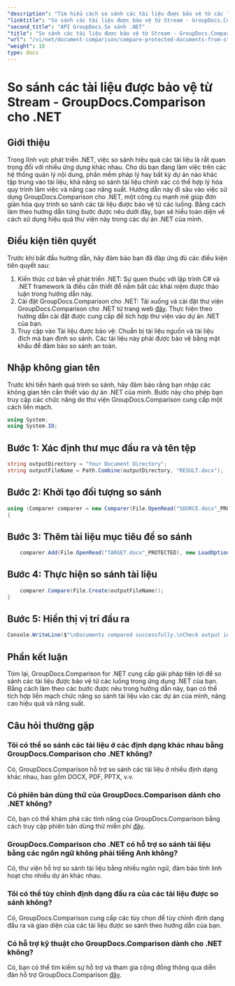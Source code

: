 ```yaml
---
"description": "Tìm hiểu cách so sánh các tài liệu được bảo vệ từ các luồng bằng GroupDocs.Comparison cho .NET. Đơn giản hóa quy trình so sánh tài liệu của bạn một cách dễ dàng."
"linktitle": "So sánh các tài liệu được bảo vệ từ Stream - GroupDocs.Comparison cho .NET"
"second_title": "API GroupDocs.So sánh .NET"
"title": "So sánh các tài liệu được bảo vệ từ Stream - GroupDocs.Comparison cho .NET"
"url": "/vi/net/document-comparison/compare-protected-documents-from-stream/"
"weight": 18
type: docs
---
```

# So sánh các tài liệu được bảo vệ từ Stream - GroupDocs.Comparison cho .NET

## Giới thiệu
Trong lĩnh vực phát triển .NET, việc so sánh hiệu quả các tài liệu là rất quan trọng đối với nhiều ứng dụng khác nhau. Cho dù bạn đang làm việc trên các hệ thống quản lý nội dung, phần mềm pháp lý hay bất kỳ dự án nào khác tập trung vào tài liệu, khả năng so sánh tài liệu chính xác có thể hợp lý hóa quy trình làm việc và nâng cao năng suất. Hướng dẫn này đi sâu vào việc sử dụng GroupDocs.Comparison cho .NET, một công cụ mạnh mẽ giúp đơn giản hóa quy trình so sánh các tài liệu được bảo vệ từ các luồng. Bằng cách làm theo hướng dẫn từng bước được nêu dưới đây, bạn sẽ hiểu toàn diện về cách sử dụng hiệu quả thư viện này trong các dự án .NET của mình.
## Điều kiện tiên quyết
Trước khi bắt đầu hướng dẫn, hãy đảm bảo bạn đã đáp ứng đủ các điều kiện tiên quyết sau:
1. Kiến thức cơ bản về phát triển .NET: Sự quen thuộc với lập trình C# và .NET framework là điều cần thiết để nắm bắt các khái niệm được thảo luận trong hướng dẫn này.
2. Cài đặt GroupDocs.Comparison cho .NET: Tải xuống và cài đặt thư viện GroupDocs.Comparison cho .NET từ trang web [đây](https://releases.groupdocs.com/comparison/net/). Thực hiện theo hướng dẫn cài đặt được cung cấp để tích hợp thư viện vào dự án .NET của bạn.
3. Truy cập vào Tài liệu được bảo vệ: Chuẩn bị tài liệu nguồn và tài liệu đích mà bạn định so sánh. Các tài liệu này phải được bảo vệ bằng mật khẩu để đảm bảo so sánh an toàn.

## Nhập không gian tên
Trước khi tiến hành quá trình so sánh, hãy đảm bảo rằng bạn nhập các không gian tên cần thiết vào dự án .NET của mình. Bước này cho phép bạn truy cập các chức năng do thư viện GroupDocs.Comparison cung cấp một cách liền mạch.

```csharp
using System;
using System.IO;
```

## Bước 1: Xác định thư mục đầu ra và tên tệp
```csharp
string outputDirectory = "Your Document Directory";
string outputFileName = Path.Combine(outputDirectory, "RESULT.docx");
```
## Bước 2: Khởi tạo đối tượng so sánh
```csharp
using (Comparer comparer = new Comparer(File.OpenRead("SOURCE.docx"_PROTECTED), new LoadOptions() { Password = "1234" }))
{
```
## Bước 3: Thêm tài liệu mục tiêu để so sánh
```csharp
    comparer.Add(File.OpenRead("TARGET.docx"_PROTECTED), new LoadOptions() { Password = "5678" });
```
## Bước 4: Thực hiện so sánh tài liệu
```csharp
    comparer.Compare(File.Create(outputFileName));
}
```
## Bước 5: Hiển thị vị trí đầu ra
```csharp
Console.WriteLine($"\nDocuments compared successfully.\nCheck output in {Directory.GetCurrentDirectory()}.");
```

## Phần kết luận
Tóm lại, GroupDocs.Comparison for .NET cung cấp giải pháp tiện lợi để so sánh các tài liệu được bảo vệ từ các luồng trong ứng dụng .NET của bạn. Bằng cách làm theo các bước được nêu trong hướng dẫn này, bạn có thể tích hợp liền mạch chức năng so sánh tài liệu vào các dự án của mình, nâng cao hiệu quả và năng suất.
## Câu hỏi thường gặp
### Tôi có thể so sánh các tài liệu ở các định dạng khác nhau bằng GroupDocs.Comparison cho .NET không?
Có, GroupDocs.Comparison hỗ trợ so sánh các tài liệu ở nhiều định dạng khác nhau, bao gồm DOCX, PDF, PPTX, v.v.
### Có phiên bản dùng thử của GroupDocs.Comparison dành cho .NET không?
Có, bạn có thể khám phá các tính năng của GroupDocs.Comparison bằng cách truy cập phiên bản dùng thử miễn phí [đây](https://releases.groupdocs.com/).
### GroupDocs.Comparison cho .NET có hỗ trợ so sánh tài liệu bằng các ngôn ngữ không phải tiếng Anh không?
Có, thư viện hỗ trợ so sánh tài liệu bằng nhiều ngôn ngữ, đảm bảo tính linh hoạt cho nhiều dự án khác nhau.
### Tôi có thể tùy chỉnh định dạng đầu ra của các tài liệu được so sánh không?
Có, GroupDocs.Comparison cung cấp các tùy chọn để tùy chỉnh định dạng đầu ra và giao diện của các tài liệu được so sánh theo hướng dẫn của bạn.
### Có hỗ trợ kỹ thuật cho GroupDocs.Comparison dành cho .NET không?
Có, bạn có thể tìm kiếm sự hỗ trợ và tham gia cộng đồng thông qua diễn đàn hỗ trợ GroupDocs.Comparison [đây](https://forum.groupdocs.com/c/comparison/12).